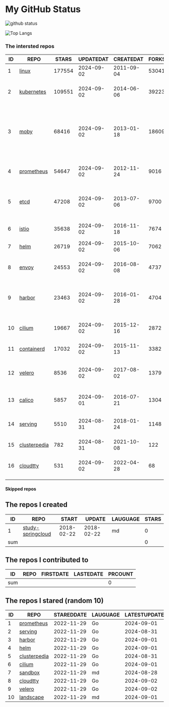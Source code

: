 # My GitHub Status

<img src="https://github-readme-stats-1.yihong0618.vercel.app/api?username=daoqingniu&show_icons=true&&&hide_title=true&count_private=true" alt="github status" />

![Top Langs](https://github-readme-stats-1.yihong0618.vercel.app/api/top-langs/?username=daoqingniu&layout=compact)

<!--START_SECTION:github_repos-->
### The intersted repos
| ID |                              REPO                               | STARS  | UPDATEDAT  | CREATEDAT  | FORKSCOUNT |                                                DESCRIPTIONS                                                |
|----|-----------------------------------------------------------------|--------|------------|------------|------------|------------------------------------------------------------------------------------------------------------|
|  1 | [linux](https://github.com/torvalds/linux)                      | 177554 | 2024-09-02 | 2011-09-04 |      53041 | Linux kernel source tree                                                                                   |
|  2 | [kubernetes](https://github.com/kubernetes/kubernetes)          | 109551 | 2024-09-02 | 2014-06-06 |      39223 | Production-Grade Container Scheduling and Management                                                       |
|  3 | [moby](https://github.com/moby/moby)                            |  68416 | 2024-09-02 | 2013-01-18 |      18609 | The Moby Project - a collaborative project for the container ecosystem to assemble container-based systems |
|  4 | [prometheus](https://github.com/prometheus/prometheus)          |  54647 | 2024-09-02 | 2012-11-24 |       9016 | The Prometheus monitoring system and time series database.                                                 |
|  5 | [etcd](https://github.com/etcd-io/etcd)                         |  47208 | 2024-09-02 | 2013-07-06 |       9700 | Distributed reliable key-value store for the most critical data of a distributed system                    |
|  6 | [istio](https://github.com/istio/istio)                         |  35638 | 2024-09-02 | 2016-11-18 |       7674 | Connect, secure, control, and observe services.                                                            |
|  7 | [helm](https://github.com/helm/helm)                            |  26719 | 2024-09-02 | 2015-10-06 |       7062 | The Kubernetes Package Manager                                                                             |
|  8 | [envoy](https://github.com/envoyproxy/envoy)                    |  24553 | 2024-09-02 | 2016-08-08 |       4737 | Cloud-native high-performance edge/middle/service proxy                                                    |
|  9 | [harbor](https://github.com/goharbor/harbor)                    |  23463 | 2024-09-02 | 2016-01-28 |       4704 | An open source trusted cloud native registry project that stores, signs, and scans content.                |
| 10 | [cilium](https://github.com/cilium/cilium)                      |  19667 | 2024-09-02 | 2015-12-16 |       2872 | eBPF-based Networking, Security, and Observability                                                         |
| 11 | [containerd](https://github.com/containerd/containerd)          |  17032 | 2024-09-02 | 2015-11-13 |       3382 | An open and reliable container runtime                                                                     |
| 12 | [velero](https://github.com/vmware-tanzu/velero)                |   8536 | 2024-09-02 | 2017-08-02 |       1379 | Backup and migrate Kubernetes applications and their persistent volumes                                    |
| 13 | [calico](https://github.com/projectcalico/calico)               |   5857 | 2024-09-01 | 2016-07-21 |       1304 | Cloud native networking and network security                                                               |
| 14 | [serving](https://github.com/knative/serving)                   |   5510 | 2024-08-31 | 2018-01-24 |       1148 | Kubernetes-based, scale-to-zero, request-driven compute                                                    |
| 15 | [clusterpedia](https://github.com/clusterpedia-io/clusterpedia) |    782 | 2024-08-31 | 2021-10-08 |        122 | The Encyclopedia of Kubernetes clusters                                                                    |
| 16 | [cloudtty](https://github.com/cloudtty/cloudtty)                |    531 | 2024-09-02 | 2022-04-28 |         68 | A Friendly Kubernetes CloudShell (Web Terminal) !                                                          |



#### Skipped repos
<!--END_SECTION:github_repos-->

<!--START_SECTION:my_github-->
## The repos I created
| ID  |                                 REPO                                 |   START    |   UPDATE   | LAUGUAGE | STARS |
|-----|----------------------------------------------------------------------|------------|------------|----------|-------|
|   1 | [study-springcloud](https://github.com/daoqingniu/study-springcloud) | 2018-02-22 | 2018-02-22 | md       |     0 |
| sum |                                                                      |            |            |          |     0 |

## The repos I contributed to
| ID  | REPO | FIRSTDATE | LASTEDATE | PRCOUNT |
|-----|------|-----------|-----------|---------|
| sum |      |           |           |       0 |

## The repos I stared (random 10)
| ID |                              REPO                               | STAREDDATE | LAUGUAGE | LATESTUPDATE |
|----|-----------------------------------------------------------------|------------|----------|--------------|
|  1 | [prometheus](https://github.com/prometheus/prometheus)          | 2022-11-29 | Go       | 2024-09-01   |
|  2 | [serving](https://github.com/knative/serving)                   | 2022-11-29 | Go       | 2024-08-31   |
|  3 | [harbor](https://github.com/goharbor/harbor)                    | 2022-11-29 | Go       | 2024-09-01   |
|  4 | [helm](https://github.com/helm/helm)                            | 2022-11-29 | Go       | 2024-09-01   |
|  5 | [clusterpedia](https://github.com/clusterpedia-io/clusterpedia) | 2022-11-29 | Go       | 2024-08-31   |
|  6 | [cilium](https://github.com/cilium/cilium)                      | 2022-11-29 | Go       | 2024-09-01   |
|  7 | [sandbox](https://github.com/cncf/sandbox)                      | 2022-11-29 | md       | 2024-08-28   |
|  8 | [cloudtty](https://github.com/cloudtty/cloudtty)                | 2022-11-29 | Go       | 2024-09-02   |
|  9 | [velero](https://github.com/vmware-tanzu/velero)                | 2022-11-29 | Go       | 2024-09-02   |
| 10 | [landscape](https://github.com/cncf/landscape)                  | 2022-11-29 | md       | 2024-09-01   |

<!--END_SECTION:my_github-->
